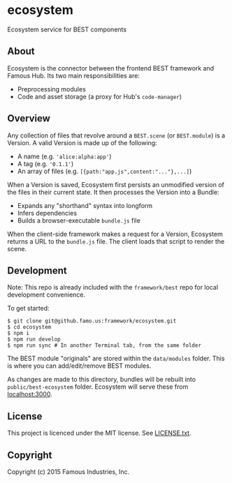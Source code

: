 # ecosystem

Ecosystem service for BEST components

## About

Ecosystem is the connector between the frontend BEST framework and Famous Hub. Its two main responsibilities are:

- Preprocessing modules
- Code and asset storage (a proxy for Hub's `code-manager`)

## Overview

Any collection of files that revolve around a `BEST.scene` (or `BEST.module`) is a Version. A valid Version is made up of the following:

- A name (e.g. `'alice:alpha:app'`)
- A tag (e.g. `'0.1.1'`)
- An array of files (e.g. `[{path:"app.js",content:"..."},...]`)

When a Version is saved, Ecosystem first persists an unmodified version of the files in their current state. It then processes the Version into a Bundle:

- Expands any "shorthand" syntax into longform
- Infers dependencies
- Builds a browser-executable `bundle.js` file

When the client-side framework makes a request for a Version, Ecosystem returns a URL to the `bundle.js` file. The client loads that script to render the scene.

## Development

Note: This repo is already included with the `framework/best` repo for local development convenience.

To get started:

    $ git clone git@github.famo.us:framework/ecosystem.git
    $ cd ecosystem
    $ npm i
    $ npm run develop
    $ npm run sync # In another Terminal tab, from the same folder

The BEST module "originals" are stored within the `data/modules` folder. This is where you can add/edit/remove BEST modules.

As changes are made to this directory, bundles will be rebuilt into `public/best-ecosystem` folder. Ecosystem will serve these from [localhost:3000](http://localhost:3000).

## License

This project is licenced under the MIT license. See [LICENSE.txt](LICENSE.txt).

## Copyright

Copyright (c) 2015 Famous Industries, Inc.
